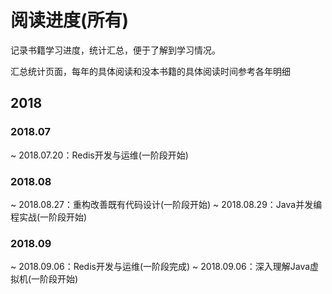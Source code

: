 # 阅读进度(所有)

记录书籍学习进度，统计汇总，便于了解到学习情况。

汇总统计页面，每年的具体阅读和没本书籍的具体阅读时间参考各年明细


## 2018

### 2018.07

~ 2018.07.20：Redis开发与运维(一阶段开始)

### 2018.08

~ 2018.08.27：重构改善既有代码设计(一阶段开始)
~ 2018.08.29：Java并发编程实战(一阶段开始)

### 2018.09

~ 2018.09.06：Redis开发与运维(一阶段完成)
~ 2018.09.06：深入理解Java虚拟机(一阶段开始)
 